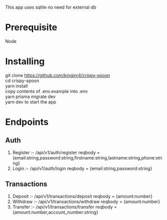 This app uses sqlite no need for external db

# Prerequisite

Node

# Installing

git clone https://github.com/kingjnr4/crispy-spoon  
cd crispy-spoon  
yarn install  
copy contents of .env.example into .env  
yarn prisma migrate dev  
yarn dev to start the app

# Endpoints

## Auth

1. Register :- /api/v1/auth/register reqbody = {email:string,password:string,firstname:string,lastname:string,phone:string}
2. Login :- /api/v1/auth/login reqbody = {email:string,password:string}

## Transactions

1. Deposit :- /api/v1/transactions/deposit reqbody = {amount:number}
2. Withdraw :- /api/v1/transactions/withdraw reqbody = {amount:number}
3. Transfer :- /api/v1/transactions/transfer reqbody ={amount:number,account_number:string}
